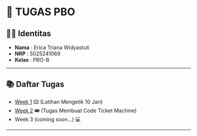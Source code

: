 # 📌 TUGAS PBO

## 👩‍💻 Identitas
- **Nama**  : Erica Triana Widyastuti  
- **NRP**   : 5025241069  
- **Kelas** : PBO-B  

---

## 📚 Daftar Tugas
- [Week 1](./Week1) ⌨️ (Latihan Mengetik 10 Jari)
- [Week 2](./Week2) 🎟️ (Tugas Membuat Code Ticket Machine)
- Week 3 (coming soon...) 💻

---
